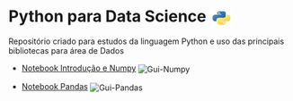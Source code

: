# Python para Data Science <img align="center" alt="Gui-Python" height="30" width="40" src="https://raw.githubusercontent.com/devicons/devicon/master/icons/python/python-original.svg">

Repositório criado para estudos da linguagem Python e uso das principais bibliotecas para área de Dados  

* [Notebook Introdução e Numpy](Notebooks/Python_Data_Science_Numpy.ipynb) <img align="center" alt="Gui-Numpy" height="30" width="40" src="https://cdn.jsdelivr.net/gh/devicons/devicon/icons/numpy/numpy-original.svg">

* [Notebook Pandas](Notebooks/Python_para_Data_Science_Pandas.ipynb) <img align="center" alt="Gui-Pandas" height="30" width="40" src="https://cdn.jsdelivr.net/gh/devicons/devicon/icons/pandas/pandas-original.svg">

          
